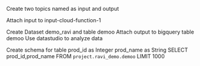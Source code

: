 Create two topics named as input and output

Attach input to input-cloud-function-1

Create Dataset demo_ravi and table demoo
Attach output to bigquery table demoo
Use datastudio to analyze data

Create schema for table
prod_id as Integer
prod_name as String
SELECT prod_id,prod_name FROM `project.ravi_demo.demoo` LIMIT 1000
